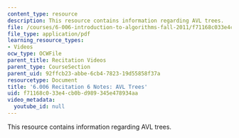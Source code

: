 ```yaml
---
content_type: resource
description: This resource contains information regarding AVL trees.
file: /courses/6-006-introduction-to-algorithms-fall-2011/f71168c033e4cb0bd989345e478934aa_MIT6_006F11_rec06.pdf
file_type: application/pdf
learning_resource_types:
- Videos
ocw_type: OCWFile
parent_title: Recitation Videos
parent_type: CourseSection
parent_uid: 92ffcb23-abbe-6cb4-7823-19d55858f37a
resourcetype: Document
title: '6.006 Recitation 6 Notes: AVL Trees'
uid: f71168c0-33e4-cb0b-d989-345e478934aa
video_metadata:
  youtube_id: null
---
```

This resource contains information regarding AVL trees.

